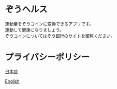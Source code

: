 # ぞうヘルス

運動量をぞうコインに変換できるアプリです。  
運動して健康になりましょう。  
ぞうコインについては[ぞう銀行のサイト](https://zoubank.resonite.love)を御覧ください。

# プライバシーポリシー

[日本語](./privacy_ja/)

[English](./privacy_en/)
